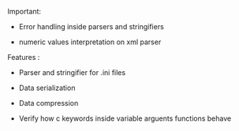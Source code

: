 Important: 

- Error handling inside parsers and stringifiers

- numeric values interpretation on xml parser

Features :

- Parser and stringifier for .ini files 

- Data serialization

- Data compression

- Verify how c keywords inside variable arguents functions behave